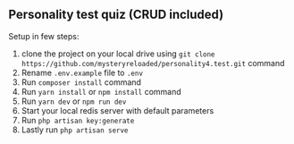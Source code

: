 ## Personality test quiz (CRUD included)

Setup in few steps:
1. clone the project on your local drive using `git clone https://github.com/mysteryreloaded/personality4.test.git` command
2. Rename `.env.example` file to `.env`
3. Run `composer install` command
4. Run `yarn install` or `npm install` command
5. Run `yarn dev` or `npm run dev`
6. Start your local redis server with default parameters
7. Run `php artisan key:generate`
8. Lastly run `php artisan serve`
